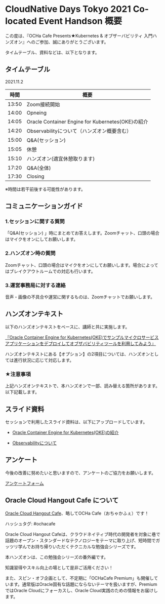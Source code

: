 # CloudNative Days Tokyo 2021 Co-located Event Handson 概要

この度は、『OCHa Cafe Presents★Kubernetes & オブザーバビリティ 入門ハンズオン』へのご参加、誠にありがとうございます。

タイムテーブル、資料などは、以下となります。

## タイムテーブル

2021.11.2

| 時間 | 概要 |
| --- | --- |
| 13:50 | Zoom接続開始 |
| 14:00 | Opneing |
| 14:05 | Oracle Container Engine for Kubernetes(OKE)の紹介 |
| 14:20 | Observabilityについて（ハンズオン概要含む）|
| 15:00 | Q&A(セッション) |
| 15:05 | 休憩 |
| 15:10 | ハンズオン(適宜休憩取ります) |
| 17:20 | Q&A(全体) |
| 17:30 | Closing |

※時間は若干前後する可能性があります。

## コミュニケーションガイド

### 1.セッションに関する質問

「Q&A(セッション) 」時にまとめてお答えします。Zoomチャット、口頭の場合はマイクをオンにしてお願いします。

### 2.ハンズオン時の質問

Zoomチャット、口頭の場合はマイクをオンにしてお願いします。場合によってはブレイクアウトルームでの対応も行います。

### 3.運営事務局に対する連絡

音声・画像の不具合や運営に関するものは、Zoomチャットでお願いします。

## ハンズオンテキスト

以下のハンズオンテキストをベースに、講師と共に実施します。

[『Oracle Container Engine for Kubernetes(OKE)でサンプルマイクロサービスアプリケーションをデプロイしてオブザバビリティツールを利用してみよう』](https://oracle-japan.github.io/ocitutorials/cloud-native/oke-for-advances/)

ハンズオンテキストにある【オプション】の2項目については、ハンズオンとしては進行状況に応じて対応します。

### ★注意事項

上記ハンズオンテキストで、本ハンズオンで一部、読み替える箇所があります。  
以下記載します。

## スライド資料

セッションで利用したスライド資料は、以下にアップロードしています。

* [Oracle Container Engine for Kubernetes(OKE)の紹介](https://speakerdeck.com/oracle4engineer/oracle-container-engine-for-kubernetes-oke-goshao-jie)

* [Observabilityについて](https://speakerdeck.com/oracle4engineer/observabilitynituite)

## アンケート

今後の改善に努めたいと思いますので、アンケートのご協力をお願いします。

[アンケートフォーム](https://bit.ly/1102-ocha)

## Oracle Cloud Hangout Cafe について

[Oracle Cloud Hangout Cafe](https://ochacafe.connpass.com/)、略してOCHa Cafe（おちゃかふぇ）です！

ハッシュタグ: #ochacafe

Oracle Cloud Hangout Cafeは、クラウドネイティブ時代の開発者を対象に巷で話題のオープン・スタンダードなテクノロジーをテーマに取り上げ、短時間でガッツリ学んでお持ち帰りいただくテクニカルな勉強会シリーズです。

本ハンズオンは、この勉強会シリーズの番外編です。

知識習得やスキル向上の場として是非ご活用ください！

また、スピン・オフ企画として、不定期に「OCHaCafe Premium」も開催しています。通常版はOracle固有な話題にならないテーマを扱いますが、PremiumではOracle Cloudにフォーカスし、Oracle Cloud実践のための情報をお届けします。

